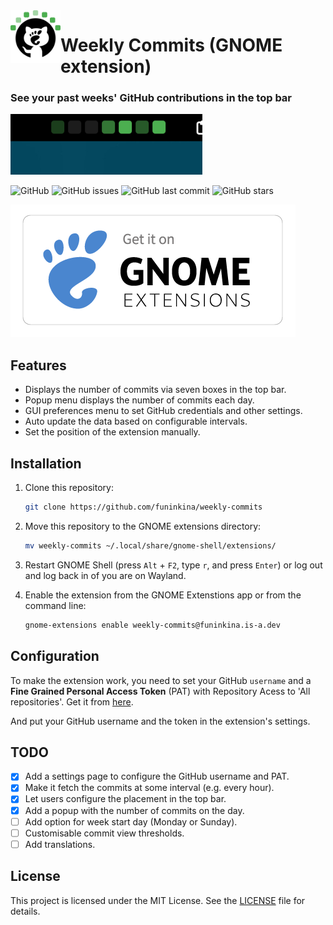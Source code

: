 <img src="weekly-commits-logo.png" alt="Weekly Commits Logo" width=80 align="left" />
<h1>Weekly Commits (GNOME extension)</h1>
<h3>See your past weeks' GitHub contributions in the top bar</h3>

![Screenshot](screenshot.png)

![GitHub](https://img.shields.io/github/license/funinkina/weekly-commits)
![GitHub issues](https://img.shields.io/github/issues/funinkina/weekly-commits)
![GitHub last commit](https://img.shields.io/github/last-commit/funinkina/weekly-commits)
![GitHub stars](https://img.shields.io/github/stars/funinkina/weekly-commits)

[![Get it on GNOME Extensions](https://github.com/andyholmes/gnome-shell-extensions-badge/raw/master/get-it-on-ego.png)](https://extensions.gnome.org/extension/8146/weekly-commits/)

## Features
- Displays the number of commits via seven boxes in the top bar.
- Popup menu displays the number of commits each day.
- GUI preferences menu to set GitHub credentials and other settings.
- Auto update the data based on configurable intervals.
- Set the position of the extension manually.

## Installation
1. Clone this repository:
   ```bash
   git clone https://github.com/funinkina/weekly-commits
   ```
2. Move this repository to the GNOME extensions directory:
   ```bash
   mv weekly-commits ~/.local/share/gnome-shell/extensions/
   ```
3. Restart GNOME Shell (press `Alt` + `F2`, type `r`, and press `Enter`) or log out and log back in of you are on Wayland.
   
4. Enable the extension from the GNOME Extenstions app or from the command line:
   ```bash
   gnome-extensions enable weekly-commits@funinkina.is-a.dev
   ```

## Configuration
To make the extension work, you need to set your GitHub `username` and a **Fine Grained Personal Access Token** (PAT) with Repository Acess to 'All repositories'. Get it from [here](https://github.com/settings/personal-access-tokens/new).

And put your GitHub username and the token in the extension's settings. 

## TODO
- [x] Add a settings page to configure the GitHub username and PAT.
- [x] Make it fetch the commits at some interval (e.g. every hour).
- [x] Let users configure the placement in the top bar.
- [x] Add a popup with the number of commits on the day.
- [ ] Add option for week start day (Monday or Sunday).
- [ ] Customisable commit view thresholds.
- [ ] Add translations.

## License
This project is licensed under the MIT License. See the [LICENSE](LICENSE) file for details.
